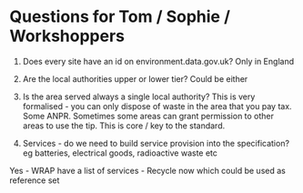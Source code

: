 # Questions for Tom / Sophie / Workshoppers

1. Does every site have an id on environment.data.gov.uk?
Only in England

2. Are the local authorities upper or lower tier?
Could be either

3. Is the area served always a single local authority?
This is very formalised - you can only dispose of waste in the area that you pay tax. Some ANPR. Sometimes some areas can grant permission to other areas to use the tip. This is core / key to the standard.

4. Services - do we need to build service provision into the specification? eg batteries, electrical goods, radioactive waste etc

Yes - WRAP have a list of services - Recycle now which could be used as reference set